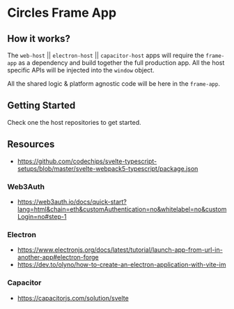 # Circles Frame App

## How it works?

The `web-host` || `electron-host` || `capacitor-host` apps will require the `frame-app` as a dependency and build together the full production app. All the host specific APIs will be injected into the `window` object.

All the shared logic & platform agnostic code will be here in the `frame-app`.

## Getting Started

Check one the host repositories to get started.

## Resources

- https://github.com/codechips/svelte-typescript-setups/blob/master/svelte-webpack5-typescript/package.json

### Web3Auth

- https://web3auth.io/docs/quick-start?lang=html&chain=eth&customAuthentication=no&whitelabel=no&customLogin=no#step-1

### Electron

- https://www.electronjs.org/docs/latest/tutorial/launch-app-from-url-in-another-app#electron-forge
- https://dev.to/olyno/how-to-create-an-electron-application-with-vite-im

### Capacitor

- https://capacitorjs.com/solution/svelte
